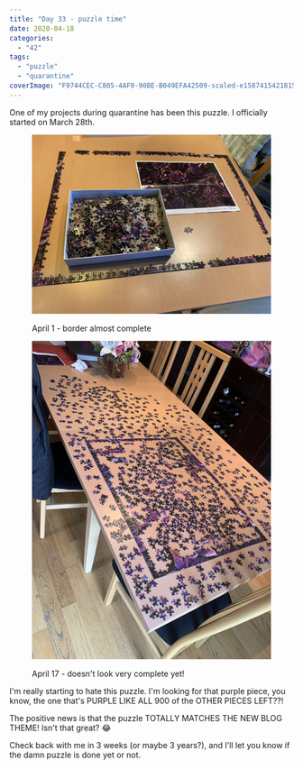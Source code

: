 ```yaml
---
title: "Day 33 - puzzle time"
date: 2020-04-18
categories: 
  - "42"
tags: 
  - "puzzle"
  - "quarantine"
coverImage: "F9744CEC-C805-4AF0-90BE-B049EFA42509-scaled-e1587415421815.jpg"
---
```


One of my projects during quarantine has been this puzzle. I officially started on March 28th.

<figure>

![](images/IMG_3456.jpg?fit=660%2C495)

<figcaption>

April 1 - border almost complete

</figcaption>

</figure>

<figure>

![](images/IMG_3757.jpg?fit=660%2C880)

<figcaption>

April 17 - doesn't look very complete yet!

</figcaption>

</figure>

I'm really starting to hate this puzzle. I'm looking for that purple piece, you know, the one that's PURPLE LIKE ALL 900 of the OTHER PIECES LEFT??!

The positive news is that the puzzle TOTALLY MATCHES THE NEW BLOG THEME! Isn't that great? 😂

Check back with me in 3 weeks (or maybe 3 years?), and I'll let you know if the damn puzzle is done yet or not.
